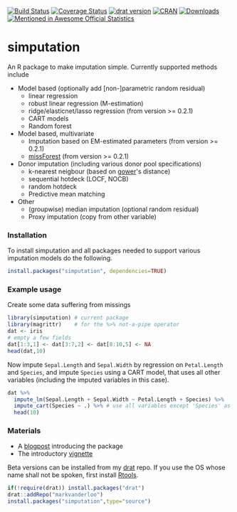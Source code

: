 
[![Build Status](https://travis-ci.org/markvanderloo/simputation.svg?branch=master)](https://travis-ci.org/markvanderloo/simputation)
[![Coverage Status](https://coveralls.io/repos/github/markvanderloo/simputation/badge.svg?branch=master)](https://coveralls.io/github/markvanderloo/simputation?branch=master)
[![drat version](https://img.shields.io/badge/drat-0.2.2-green.svg)]()
[![CRAN](http://www.r-pkg.org/badges/version/simputation)](https://CRAN.R-project.org/package=simputation)
[![Downloads](http://cranlogs.r-pkg.org/badges/simputation)](https://CRAN.R-project.org/package=simputation)[![Mentioned in Awesome Official Statistics ](https://awesome.re/mentioned-badge.svg)](http://www.awesomeofficialstatistics.org)


# simputation
An R package to make imputation simple. Currently supported methods include

- Model based (optionally add [non-]parametric random residual)
    - linear regression 
    - robust linear regression (M-estimation)
    - ridge/elasticnet/lasso regression (from version >= 0.2.1)
    - CART models
    - Random forest
- Model based, multivariate
    - Imputation based on EM-estimated parameters (from version >= 0.2.1)
    - [missForest](https://CRAN.R-project.org/package=missForest) (from version >= 0.2.1)
- Donor imputation (including various donor pool specifications)
  - k-nearest neigbour (based on [gower](https://cran.r-project.org/package=gower)'s distance)
  - sequential hotdeck (LOCF, NOCB)
  - random hotdeck
  - Predictive mean matching
- Other
  - (groupwise) median imputation (optional random residual)
  - Proxy imputation (copy from other variable) 


### Installation

To install simputation and all packages needed to support various imputation
models do the following.
```r
install.packages("simputation", dependencies=TRUE)
```


### Example usage

Create some data suffering from missings
```r
library(simputation) # current package
library(magrittr)    # for the %>% not-a-pipe operator
dat <- iris
# empty a few fields
dat[1:3,1] <- dat[3:7,2] <- dat[8:10,5] <- NA
head(dat,10)
```
Now impute `Sepal.Length` and `Sepal.Width` by regression on `Petal.Length` and `Species`, and impute `Species` using a CART model, that uses all other variables (including the imputed variables in this case).
```r
dat %>% 
  impute_lm(Sepal.Length + Sepal.Width ~ Petal.Length + Species) %>%
  impute_cart(Species ~ .) %>% # use all variables except 'Species' as predictor
  head(10)
```

### Materials

- A [blogpost](http://www.markvanderloo.eu/yaRb/2016/09/13/announcing-the-simputation-package-make-imputation-simple/) introducing the package
- The introductory [vignette](https://cran.r-project.org/web/packages/simputation/vignettes/intro.html)


Beta versions can be installed from my [drat](http://cran.r-project.org/package=drat) repo. If you use the OS whose name shall not be spoken, first install [Rtools](https://cran.r-project.org/bin/windows/Rtools/).
```r
if(!require(drat)) install.packages("drat")
drat::addRepo("markvanderloo")
install.packages("simputation",type="source")
```

